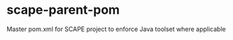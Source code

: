 scape-parent-pom
================

Master pom.xml for SCAPE project to enforce Java toolset where applicable
